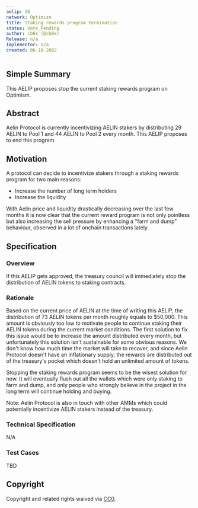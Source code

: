 ```yaml
---
aelip: 26
network: Optimism
title: Staking rewards program termination
status: Vote_Pending
author: cb0x (@cb0x)
Release: n/a
Implementor: n/a
created: 06-18-2002
---
```


## Simple Summary

<!--"If you can't explain it simply, you don't understand it well enough." Simply describe the outcome the proposed changes intends to achieve. This should be non-technical and accessible to a casual community member.-->

This AELIP proposes stop the current staking rewards program on Optimism.

## Abstract

<!--A short (~200 word) description of the proposed change, the abstract should clearly describe the proposed change. This is what *will* be done if the AELIP is implemented, not *why* it should be done or *how* it will be done. If the AELIP proposes deploying a new contract, write, "we propose to deploy a new contract that will do x".-->

Aelin Protocol is currently incentivizing AELIN stakers by distributing 29 AELIN to Pool 1 and 44 AELIN to Pool 2 every month. This AELIP proposes to end this program.

## Motivation

<!--This is the problem statement. This is the *why* of the AELIP. It should clearly explain *why* the current state of the protocol is inadequate.  It is critical that you explain *why* the change is needed, if the AELIP proposes changing how something is calculated, you must address *why* the current calculation is inaccurate or wrong. This is not the place to describe how the AELIP will address the issue!-->

A protocol can decide to incentivize stakers through a staking rewards program for two main reasons:

- Increase the number of long term holders
- Increase the liquidity

With Aelin price and liquidity drastically decreasing over the last few months it is now clear that the current reward program is not only pointless but also increasing the sell pressure by enhancing a "farm and dump" behaviour, observed in a lot of onchain transactions lately.

## Specification

### Overview

<!--This is a high-level overview of *how* the AELIP will solve the problem. The overview should clearly describe how the new feature will be implemented.-->

If this AELIP gets approved, the treasury council will immediately stop the distribution of AELIN tokens to staking contracts.

### Rationale

<!--This is where you explain the reasoning behind how you propose to solve the problem. Why did you propose to implement the change in this way, what were the considerations and trade-offs. The rationale fleshes out what motivated the design and why particular design decisions were made. It should describe alternate designs that were considered and related work. The rationale may also provide evidence of consensus within the community, and should discuss important objections or concerns raised during discussion.-->

Based on the current price of AELIN at the time of writing this AELIP, the distribution of 73 AELIN tokens per month roughly equals to $50,000. This amount is obviously too low to motivate people to continue staking their AELIN tokens during the current market conditions. The first solution to fix this issue would be to increase the amount distributed every month, but unfortunately this solution isn't sustainable for some obvious reasons. We don't know how much time the market will take to recover, and since Aelin Protocol doesn't have an inflationary supply, the rewards are distributed out of the treasury's pocket which doesn't hold an unlimited amount of tokens.

Stopping the staking rewards program seems to be the wisest solution for now. It will eventually flush out all the wallets which were only staking to farm and dump, and only people who strongly believe in the project in the long term will continue holding and buying.

Note: Aelin Protocol is also in touch with other AMMs which could potentially incentivize AELIN stakers instead of the treasury.

### Technical Specification

<!--The technical specification should outline the public API of the changes proposed. That is, changes to any of the interfaces Aelin currently exposes or the creations of new ones.-->

N/A

### Test Cases

<!--Test cases for an implementation are mandatory for AELIPs but can be included with the implementation..-->

TBD

## Copyright

Copyright and related rights waived via [CC0](https://creativecommons.org/publicdomain/zero/1.0/).
